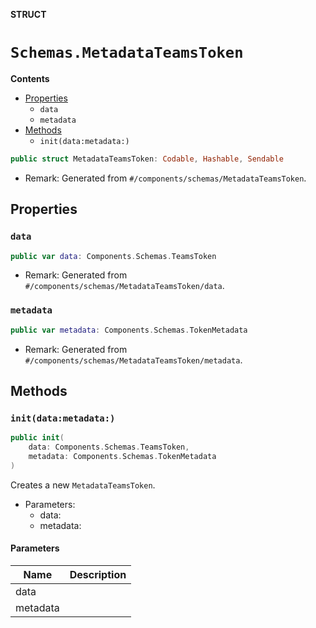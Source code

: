 **STRUCT**

# `Schemas.MetadataTeamsToken`

**Contents**

- [Properties](#properties)
  - `data`
  - `metadata`
- [Methods](#methods)
  - `init(data:metadata:)`

```swift
public struct MetadataTeamsToken: Codable, Hashable, Sendable
```

- Remark: Generated from `#/components/schemas/MetadataTeamsToken`.

## Properties
### `data`

```swift
public var data: Components.Schemas.TeamsToken
```

- Remark: Generated from `#/components/schemas/MetadataTeamsToken/data`.

### `metadata`

```swift
public var metadata: Components.Schemas.TokenMetadata
```

- Remark: Generated from `#/components/schemas/MetadataTeamsToken/metadata`.

## Methods
### `init(data:metadata:)`

```swift
public init(
    data: Components.Schemas.TeamsToken,
    metadata: Components.Schemas.TokenMetadata
)
```

Creates a new `MetadataTeamsToken`.

- Parameters:
  - data:
  - metadata:

#### Parameters

| Name | Description |
| ---- | ----------- |
| data |  |
| metadata |  |